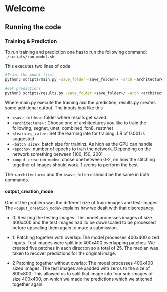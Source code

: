 # Welcome

## Running the code

### Training & Prediction

To run training and prediction one has to run the following command:  `./scripts/run_model.sh`

This executes two lines of code 
```bash
#Train the model first
python3 scripts/main.py -save_folder <save_folder>/ -arch <architecture> -lr <learning_rate> -batch_sz <batch_size> -epochs <epochs> -rec_mode <output_creation modes>

#Get predictions
python3 scripts/results.py -save_folder <save_folder>/ -arch <architecture>
```
Where main.py execute the training and the prediction, results.py creates some additional output. The inputs look like this

 * `<save_folder>`: folder where results get saved
 * `<architecture>` : Choose one of architectures you like to train the following, segnet, unet, combined, fcn8, restnnet
 * `<learning_rate>:` Set the learning rate for training. LR of 0.001 is suggested
 * `<batch_size>`: batch size for training. As high as the GPU can handle
 * `<epochs>`: number of epochs to train the network. Depending on the network something between [100, 150, 200]
 * `<ouput_creation_mode>`: chose one between 0-2, on how the stitching together of images should work. 1 seems to perform the best

The `<architecture>` and the `<save_folder>` should be the same in both commands. 

#### output_creation_mode

One of the problem was the different size of train-images and test-images. The `<ouput_creation_mode>` explains how we dealt with that discrepancy.

* 0: Resizing the testing images: The model processes images of size 400x400 and the test images had do be downscaled to be processed before upscaling them again to make a submission.
 
* 1: Patching together with overlap: The model processes 400x400 sized inputs. Test images were split into 400x400 overlapping patches. We created five patches in each direction so a total of 25. The median was taken to recover predictions for the original image.
 
* 2 Patching together without overlap: The model processes 400x400 sized images. The test images are padded with zeros to the size of 800x800. This allowed us to split that image into four sub-images of size 400x400, on which we made the predictions which we stitched together again.